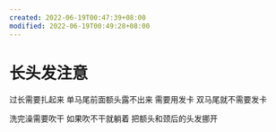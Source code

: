 ```yaml
---
created: 2022-06-19T00:47:39+08:00
modified: 2022-06-19T00:49:28+08:00
---
```


# 长头发注意

过长需要扎起来 单马尾前面额头露不出来 需要用发卡 双马尾就不需要发卡

洗完澡需要吹干 如果吹不干就躺着 把额头和颈后的头发挪开
